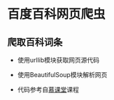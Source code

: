 # 百度百科网页爬虫

## 爬取百科词条

* 使用urllib模块获取网页源代码

* 使用BeautifulSoup模块解析网页

* 代码参考自[慕课堂][1]课程

    [1]: https://www.imooc.com/learn/563 '慕课堂-Python开发简单爬虫'
